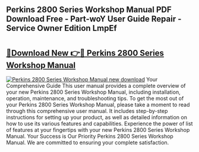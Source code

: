 ## Perkins 2800 Series Workshop Manual PDF Download Free - Part-woY User Guide Repair - Service Owner Edition LmpEf

# <h2><a href="http://cf25641.oget.top/?id=Perkins+2800+Series+Workshop+Manual">🔗Download New 👉🔴 Perkins 2800 Series Workshop Manual</a></h2>

[![Perkins 2800 Series Workshop Manual new download](https://i.imgur.com/5g1atiW.png)](http://cf25641.oget.top/?id=Perkins+2800+Series+Workshop+Manual)
Your Comprehensive Guide This user manual provides a complete overview of your new Perkins 2800 Series Workshop Manual, including installation, operation, maintenance, and troubleshooting tips. To get the most out of your Perkins 2800 Series Workshop Manual, please take a moment to read through this comprehensive user manual. It includes step-by-step instructions for setting up your product, as well as detailed information on how to use its various features and capabilities. Experience the power of list of features at your fingertips with your new Perkins 2800 Series Workshop Manual. Your Success is Our Priority Perkins 2800 Series Workshop Manual. We are committed to ensuring your complete satisfaction.
